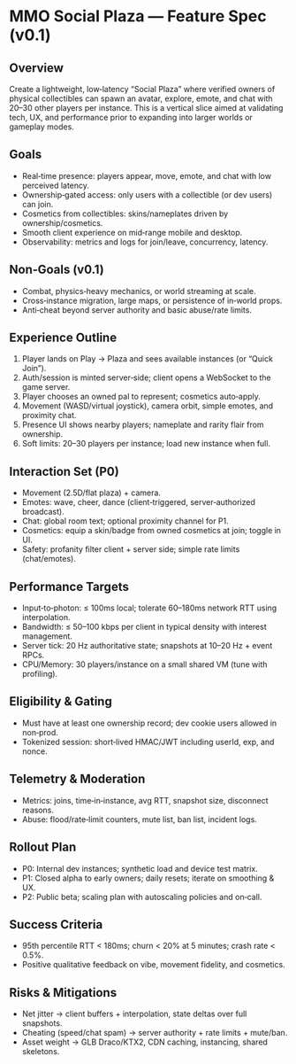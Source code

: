 # MMO Social Plaza — Feature Spec (v0.1)

## Overview
Create a lightweight, low‑latency “Social Plaza” where verified owners of physical collectibles can spawn an avatar, explore, emote, and chat with 20–30 other players per instance. This is a vertical slice aimed at validating tech, UX, and performance prior to expanding into larger worlds or gameplay modes.

## Goals
- Real‑time presence: players appear, move, emote, and chat with low perceived latency.
- Ownership‑gated access: only users with a collectible (or dev users) can join.
- Cosmetics from collectibles: skins/nameplates driven by ownership/cosmetics.
- Smooth client experience on mid‑range mobile and desktop.
- Observability: metrics and logs for join/leave, concurrency, latency.

## Non‑Goals (v0.1)
- Combat, physics‑heavy mechanics, or world streaming at scale.
- Cross‑instance migration, large maps, or persistence of in‑world props.
- Anti‑cheat beyond server authority and basic abuse/rate limits.

## Experience Outline
1. Player lands on Play → Plaza and sees available instances (or “Quick Join”).
2. Auth/session is minted server‑side; client opens a WebSocket to the game server.
3. Player chooses an owned pal to represent; cosmetics auto‑apply.
4. Movement (WASD/virtual joystick), camera orbit, simple emotes, and proximity chat.
5. Presence UI shows nearby players; nameplate and rarity flair from ownership.
6. Soft limits: 20–30 players per instance; load new instance when full.

## Interaction Set (P0)
- Movement (2.5D/flat plaza) + camera.
- Emotes: wave, cheer, dance (client‑triggered, server‑authorized broadcast).
- Chat: global room text; optional proximity channel for P1.
- Cosmetics: equip a skin/badge from owned cosmetics at join; toggle in UI.
- Safety: profanity filter client + server side; simple rate limits (chat/emotes).

## Performance Targets
- Input‑to‑photon: ≤ 100ms local; tolerate 60–180ms network RTT using interpolation.
- Bandwidth: ≤ 50–100 kbps per client in typical density with interest management.
- Server tick: 20 Hz authoritative state; snapshots at 10–20 Hz + event RPCs.
- CPU/Memory: 30 players/instance on a small shared VM (tune with profiling).

## Eligibility & Gating
- Must have at least one ownership record; dev cookie users allowed in non‑prod.
- Tokenized session: short‑lived HMAC/JWT including userId, exp, and nonce.

## Telemetry & Moderation
- Metrics: joins, time‑in‑instance, avg RTT, snapshot size, disconnect reasons.
- Abuse: flood/rate‑limit counters, mute list, ban list, incident logs.

## Rollout Plan
- P0: Internal dev instances; synthetic load and device test matrix.
- P1: Closed alpha to early owners; daily resets; iterate on smoothing & UX.
- P2: Public beta; scaling plan with autoscaling policies and on‑call.

## Success Criteria
- 95th percentile RTT < 180ms; churn < 20% at 5 minutes; crash rate < 0.5%.
- Positive qualitative feedback on vibe, movement fidelity, and cosmetics.

## Risks & Mitigations
- Net jitter → client buffers + interpolation, state deltas over full snapshots.
- Cheating (speed/chat spam) → server authority + rate limits + mute/ban.
- Asset weight → GLB Draco/KTX2, CDN caching, instancing, shared skeletons.

